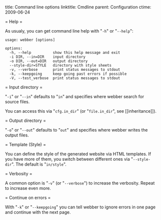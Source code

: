 title: Command line options
linktitle: Cmdline
parent: Configuration
ctime: 2009-06-24

= Help =

As usualy, you can get command line help with "`-h`" or "`--help`":

	usage: webber [options]
	
	options:
	  -h, --help          show this help message and exit
	  -i DIR, --in=DIR    input directory
	  -o DIR, --out=DIR   output directory
	  --style-dir=STYLE   directory with style sheets
	  -v, --verbose       print status messages to stdout
	  -k, --keepgoing     keep going past errors if possible
	  -V, --test_verbose  print status messages to stdout

= Input directory =

"`-i`" or "`--in`" defaults to "`in`" and specifies where webber
search for source files.

You can access this via "`cfg.in_dir`" (or "`file.in_dir`", see
[[inheritance]]).

= Output directory =

"`-o`" or "`--out`" defaults to "`out`" and specifies where webber
writes the output files.


= Template (Style) =

You can define the style of the generated website via HTML templates. If
you have more of them, you switch between different ones via "`--style-dir`".
The default is "`in/style`".


= Verbosity =

A common option is "`-v`" (or "`--verbose`") to increase the verbosity. Repeat
to increase even more.


= Continue on errors =

With "`-k`" or "`--keepgoing`" you can tell webber to ignore errors in one
page and continue with the next page.


